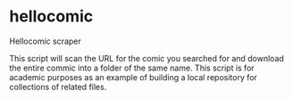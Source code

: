 # hellocomic
Hellocomic scraper

This script will scan the URL for the comic you searched for and download the entire commic into a folder of the same name. This script is for academic purposes as an example of building a local repository for collections of related files.